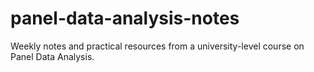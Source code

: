 # panel-data-analysis-notes
Weekly notes and practical resources from a university-level course on Panel Data Analysis.
